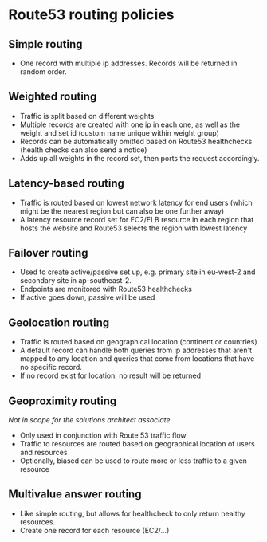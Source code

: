# Route53 routing policies

## Simple routing  

- One record with multiple ip addresses. Records will be returned in random order.

## Weighted routing

- Traffic is split based on different weights
- Multiple records are created with one ip in each one, as well as the weight and set id (custom name unique within weight group)
- Records can be automatically omitted based on Route53 healthchecks (health checks can also send a notice)
- Adds up all weights in the record set, then ports the request accordingly.

## Latency-based routing

- Traffic is routed based on lowest network latency for end users (which might be the nearest region but can also be one further away)
- A latency resource record set for EC2/ELB resource in each region that hosts the website and Route53 selects the region with lowest latency

## Failover routing

- Used to create active/passive set up, e.g. primary site in eu-west-2 and secondary site in ap-southeast-2.
- Endpoints are monitored with Route53 healthchecks
- If active goes down, passive will be used

## Geolocation routing

- Traffic is routed based on geographical location (continent or countries)
- A default record can handle both queries from ip addresses that aren't mapped to any location and queries that come from locations that have no specific record.
- If no record exist for location, no result will be returned

## Geoproximity routing

_Not in scope for the solutions architect associate_

- Only used in conjunction with Route 53 traffic flow
- Traffic to resources are routed based on geographical location of users and resources 
- Optionally, biased can be used to route more or less traffic to a given resource

## Multivalue answer routing

- Like simple routing, but allows for healthcheck to only return healthy resources.
- Create one record for each resource (EC2/…)
